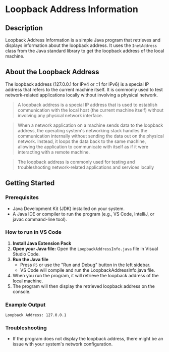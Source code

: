 # Loopback Address Information

## Description

Loopback Address Information is a simple Java program that retrieves and displays information about the loopback address. It uses the `InetAddress` class from the Java standard library to get the loopback address of the local machine.

## About the Loopback Address
The loopback address (127.0.0.1 for IPv4 or ::1 for IPv6) is a special IP address that refers to the current machine itself. It is commonly used to test network-related applications locally without involving a physical network.

>A loopback address is a special IP address that is used to establish communication with the local host (the current machine itself) without involving any physical network interface.

>When a network application on a machine sends data to the loopback address, the operating system's networking stack handles the communication internally without sending the data out on the physical network. Instead, it loops the data back to the same machine, allowing the application to communicate with itself as if it were interacting with a remote machine.

>The loopback address is commonly used for testing and troubleshooting network-related applications and services locally

## Getting Started

### Prerequisites

- Java Development Kit (JDK) installed on your system.
- A Java IDE or compiler to run the program (e.g., VS Code,  IntelliJ, or javac command-line tool).

### How to run in VS Code

1. **Install Java Extension Pack**
1. **Open your Java file:** Open the `LoopbackAddressInfo.java` file in Visual Studio Code.
1. **Run the Java file** 
    - Press `F5` or use the "Run and Debug" button in the left sidebar.
    - VS Code will compile and run the LoopbackAddressInfo.java file.
1. When you run the program, it will retrieve the loopback address of the local machine.
1. The program will then display the retrieved loopback address on the console.

### Example Output
```
Loopback Address: 127.0.0.1
```
### Troubleshooting

- If the program does not display the loopback address, there might be an issue with your system's network configuration.